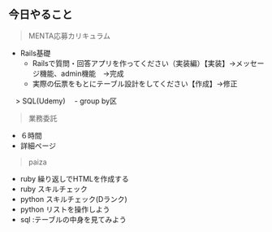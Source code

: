 ## 今日やること

> MENTA応募カリキュラム
- Rails基礎
  - Railsで質問・回答アプリを作ってください（実装編）【実装】→メッセージ機能、admin機能　→完成
  - 実際の伝票をもとにテーブル設計をしてください【作成】→修正
  
　> SQL(Udemy)
　- group by区

> 業務委託
- ６時間
- 詳細ページ


> paiza
- ruby 繰り返しでHTMLを作成する
- ruby スキルチェック
- python スキルチェック(Dランク)
- python リストを操作しよう 
- sql :テーブルの中身を見てみよう
